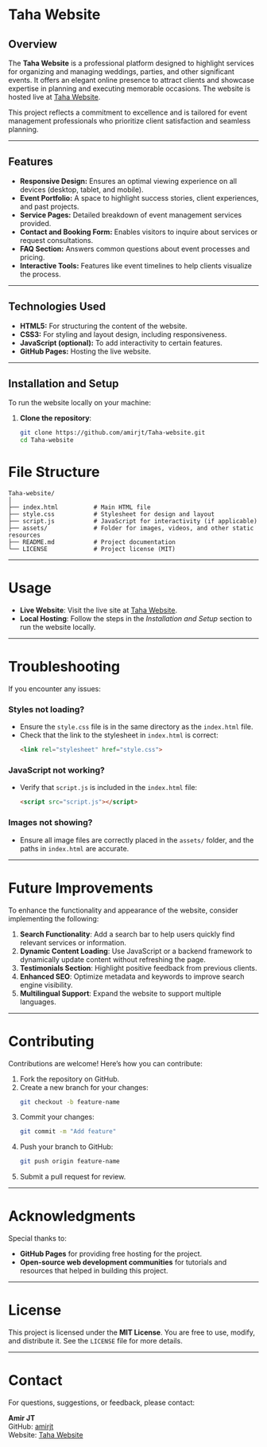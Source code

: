 # Taha Website

## Overview

The **Taha Website** is a professional platform designed to highlight services for organizing and managing weddings, parties, and other significant events. It offers an elegant online presence to attract clients and showcase expertise in planning and executing memorable occasions. The website is hosted live at [Taha Website](https://amirjt.github.io/Taha-website/index.html).

This project reflects a commitment to excellence and is tailored for event management professionals who prioritize client satisfaction and seamless planning.

---

## Features

- **Responsive Design:** Ensures an optimal viewing experience on all devices (desktop, tablet, and mobile).
- **Event Portfolio:** A space to highlight success stories, client experiences, and past projects.
- **Service Pages:** Detailed breakdown of event management services provided.
- **Contact and Booking Form:** Enables visitors to inquire about services or request consultations.
- **FAQ Section:** Answers common questions about event processes and pricing.
- **Interactive Tools:** Features like event timelines to help clients visualize the process.

---

## Technologies Used

- **HTML5:** For structuring the content of the website.
- **CSS3:** For styling and layout design, including responsiveness.
- **JavaScript (optional):** To add interactivity to certain features.
- **GitHub Pages:** Hosting the live website.

---

## Installation and Setup

To run the website locally on your machine:

1. **Clone the repository**:
   ```bash
   git clone https://github.com/amirjt/Taha-website.git
   cd Taha-website

# File Structure

```
Taha-website/
│
├── index.html          # Main HTML file
├── style.css           # Stylesheet for design and layout
├── script.js           # JavaScript for interactivity (if applicable)
├── assets/             # Folder for images, videos, and other static resources
├── README.md           # Project documentation
└── LICENSE             # Project license (MIT)
```

---

# Usage

- **Live Website**: Visit the live site at [Taha Website](https://amirjt.github.io/Taha-website/index.html).
- **Local Hosting**: Follow the steps in the *Installation and Setup* section to run the website locally.

---

# Troubleshooting

If you encounter any issues:

### Styles not loading?
- Ensure the `style.css` file is in the same directory as the `index.html` file.
- Check that the link to the stylesheet in `index.html` is correct:
  ```html
  <link rel="stylesheet" href="style.css">
  ```

### JavaScript not working?
- Verify that `script.js` is included in the `index.html` file:
  ```html
  <script src="script.js"></script>
  ```

### Images not showing?
- Ensure all image files are correctly placed in the `assets/` folder, and the paths in `index.html` are accurate.

---

# Future Improvements

To enhance the functionality and appearance of the website, consider implementing the following:

1. **Search Functionality**: Add a search bar to help users quickly find relevant services or information.
2. **Dynamic Content Loading**: Use JavaScript or a backend framework to dynamically update content without refreshing the page.
3. **Testimonials Section**: Highlight positive feedback from previous clients.
4. **Enhanced SEO**: Optimize metadata and keywords to improve search engine visibility.
5. **Multilingual Support**: Expand the website to support multiple languages.

---

# Contributing

Contributions are welcome! Here’s how you can contribute:

1. Fork the repository on GitHub.
2. Create a new branch for your changes:
   ```bash
   git checkout -b feature-name
   ```
3. Commit your changes:
   ```bash
   git commit -m "Add feature"
   ```
4. Push your branch to GitHub:
   ```bash
   git push origin feature-name
   ```
5. Submit a pull request for review.

---

# Acknowledgments

Special thanks to:

- **GitHub Pages** for providing free hosting for the project.
- **Open-source web development communities** for tutorials and resources that helped in building this project.

---

# License

This project is licensed under the **MIT License**. You are free to use, modify, and distribute it. See the `LICENSE` file for more details.

---

# Contact

For questions, suggestions, or feedback, please contact:

**Amir JT**  
GitHub: [amirjt](https://github.com/amirjt)  
Website: [Taha Website](https://amirjt.github.io/Taha-website/index.html)

